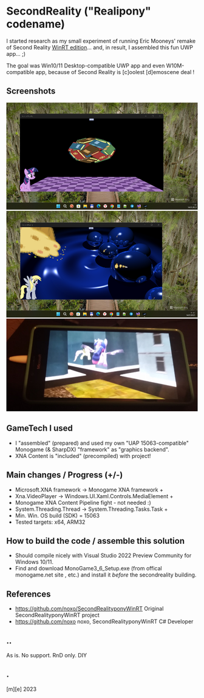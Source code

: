 # SecondReality ("Realipony" codename)

I started research as my small experiment of running Eric Mooneys' remake of Second Reality 
[WinRT edition](https://github.com/noxo/SecondRealityponyWinRT)... and, in result, 
I assembled this fun UWP app... ;) 

The goal was Win10/11 Desktop-compatible UWP app and even W10M-compatible app, because 
of Second Reality is [c]oolest [d]emoscene deal !

## Screenshots
![W11](Images/shot1.png)
![W11](Images/shot2.png)
![W10M](Images/shot3.png)

## GameTech I used
- I "assembled" (prepared) and used my own "UAP 15063-compatible" Monogame (& SharpDX) "framework" as "graphics backend". 
- XNA Content is "included" (precompiled) with project! 


## Main changes / Progress (+/-)
- Microsoft.XNA framework -> Monogame XNA framework +
- Xna.VideoPlayer -> Windows.UI.Xaml.Controls.MediaElement + 
- Monogame XNA Content Pipeline fight - not needed :)
- System.Threading.Thread -> System.Threading.Tasks.Task +
- Min. Win. OS build (SDK) = 15063
- Tested targets: x64, ARM32


## How to build the code / assemble this solution
- Should compile nicely with Visual Studio 2022 Preview Community for Windows 10/11. 
- Find and download MonoGame3_6_Setup.exe (from offical monogame.net site , etc.) 
and install it *before* the secondreality building.

## References
- https://github.com/noxo/SecondRealityponyWinRT Original SecondRealityponyWinRT project
- https://github.com/noxo noxo, SecondRealityponyWinRT C# Developer

## ..
As is. No support. RnD only. DIY

## .
[m][e] 2023
